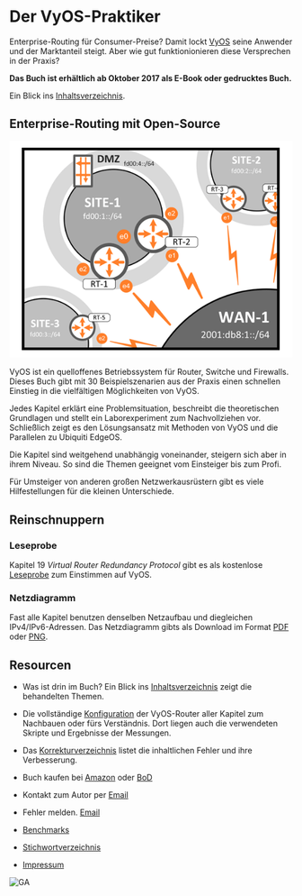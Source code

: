 # Der VyOS-Praktiker

Enterprise-Routing f&uuml;r Consumer-Preise? Damit lockt [VyOS](https://vyos.io) seine Anwender und der Marktanteil steigt. Aber wie gut funktionionieren diese Versprechen in der Praxis?

__Das Buch ist erh&auml;ltlich ab Oktober 2017 als E-Book oder gedrucktes Buch.__

Ein Blick ins [Inhaltsverzeichnis](Inhaltsverzeichnis.md).


## Enterprise-Routing mit Open-Source

![Cover image](images/cover.png)

VyOS ist ein quelloffenes Betriebssystem f&uuml;r Router, Switche und Firewalls. Dieses Buch gibt mit 30 Beispielszenarien aus der Praxis einen schnellen Einstieg in die vielf&auml;ltigen M&ouml;glichkeiten von VyOS.

Jedes Kapitel erkl&auml;rt eine Problemsituation, beschreibt die theoretischen Grundlagen und stellt ein Laborexperiment zum Nachvollziehen vor. Schlie&szlig;lich zeigt es den L&ouml;sungsansatz mit Methoden von VyOS und die Parallelen zu Ubiquiti EdgeOS.

Die Kapitel sind weitgehend unabh&auml;ngig voneinander, steigern sich aber in ihrem Niveau. So sind die Themen geeignet vom Einsteiger bis zum Profi.

F&uuml;r Umsteiger von anderen gro&szlig;en Netzwerkausr&uuml;stern gibt es viele Hilfestellungen f&uuml;r die kleinen Unterschiede.


## Reinschnuppern

### Leseprobe
Kapitel 19 _Virtual Router Redundancy Protocol_ gibt es als kostenlose [Leseprobe](Leseprobe_19vrrp.pdf) zum Einstimmen auf VyOS.

### Netzdiagramm
Fast alle Kapitel benutzen denselben Netzaufbau und diegleichen IPv4/IPv6-Adressen. Das Netzdiagramm gibts als Download im Format [PDF](Netzdiagramm.pdf) oder [PNG](Netzdiagramm.png).


## Resourcen

* Was ist drin im Buch? Ein Blick ins [Inhaltsverzeichnis](Inhaltsverzeichnis.md) zeigt die behandelten Themen.

* Die vollst&auml;ndige [Konfiguration](Kapitel/) der VyOS-Router aller Kapitel zum Nachbauen oder f&uuml;rs Verst&auml;ndnis. Dort liegen auch die verwendeten Skripte und Ergebnisse der Messungen.

* Das [Korrekturverzeichnis](errata.pdf) listet die inhaltlichen Fehler und ihre Verbesserung.

* Buch kaufen bei [Amazon](https://www.amazon.de/VyOS-Praktiker-Enterprise-Routing-mit-Open-Source/dp/3744896412/) oder [BoD](https://www.bod.de/buchshop/der-vyos-praktiker-markus-stubbig-9783744896412)

* Kontakt zum Autor per [Email](mailto:der.vyos.praktiker@gmail.com)

* Fehler melden. [Email](mailto:der.vyos.praktiker@gmail.com?subject=Fehler)

* [Benchmarks](Kapitel/30)

* [Stichwortverzeichnis](Stichwortverzeichnis.pdf)

* [Impressum](Impressum.md)

![GA](https://www.google-analytics.com/collect?v=1&tid=UA-108770011-2&aip=1&t=pageview&cid=555&dh=github.com&dp=%2FREADME.md&dt=README)
